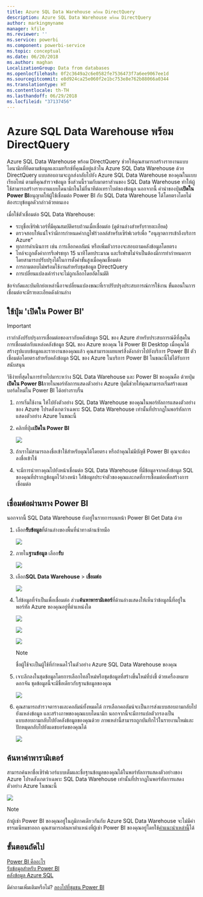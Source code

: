 ```yaml
---
title: Azure SQL Data Warehouse พร้อม DirectQuery
description: Azure SQL Data Warehouse พร้อม DirectQuery
author: markingmyname
manager: kfile
ms.reviewer: ''
ms.service: powerbi
ms.component: powerbi-service
ms.topic: conceptual
ms.date: 06/20/2018
ms.author: maghan
LocalizationGroup: Data from databases
ms.openlocfilehash: 0f2c3649a2c6e0582fe7536473f7a6ee9067ee1d
ms.sourcegitcommit: e8d924ca25e060f2e1bc753e8e762b88066a0344
ms.translationtype: HT
ms.contentlocale: th-TH
ms.lasthandoff: 06/29/2018
ms.locfileid: "37137456"
---
```

# <a name="azure-sql-data-warehouse-with-directquery"></a>Azure SQL Data Warehouse พร้อม DirectQuery
Azure SQL Data Warehouse พร้อม DirectQuery ช่วยให้คุณสามารถสร้างรายงานแบบไดนามิกที่ยึดตามข้อมูลและเมทริกซ์ที่คุณมีอยู่แล้วใน Azure SQL Data Warehouse ด้วย DirectQuery แบบสอบถามจะถูกส่งกลับไปยัง Azure SQL Data Warehouse ของคุณในแบบเรียลไทม์ ตามที่คุณสำรวจข้อมูล ซึ่งส่วนนี้รวมกับมาตราส่วนของ SQL Data Warehouse ทำให้ผู้ใช้สามารถสร้างรายงานแบบไดนามิกในไม่กี่นาทีต่อเทราไบต์ของข้อมูล นอกจากนี้ คำนำของปุ่ม**เปิดใน Power BI**อนุญาตให้ผู้ใช้เชื่อมต่อ Power BI กับ SQL Data Warehouse ได้โดยตรงโดยไม่ต้องระบุข้อมูลดัวกล่าวด้วยตนเอง

เมื่อใช้ตัวเชื่อมต่อ SQL Data Warehouse:

* ระบุชื่อเซิร์ฟเวอร์ที่มีคุณสมบัติครบถ้วนเมื่อเชื่อมต่อ (ดูด้านล่างสำหรับรายละเอียด)
* ตรวจสอบให้แน่ใจว่ามีการกำหนดค่ากฎไฟร์วอลล์สำหรับเซิร์ฟเวอร์เพื่อ "อนุญาตการเข้าถึงบริการ Azure"
* ทุกการดำเนินการ เช่น การเลือกคอลัมน์ หรือเพิ่มตัวกรองจะสอบถามคลังข้อมูลโดยตรง
* ไทล์จะถูกตั้งค่าการรีเฟรชทุก 15 นาทีโดยประมาณ และรีเฟรชไม่จำเป็นต้องมีการทำกำหนดการ  โดยสามารถปรับปรุงได้ในการตั้งค่าขั้นสูงเมื่อคุณเชื่อมต่อ
* การถามตอบไม่พร้อมใช้งานสำหรับชุดข้อมูล DirectQuery
* การเปลี่ยนแปลงเค้าร่างจะไม่ถูกเลือกโดยอัตโนมัติ

ข้อจำกัดและบันทึกย่อเหล่านี้อาจเปลี่ยนแปลงขณะที่เราปรับปรุงประสบการณ์การใช้งาน ขั้นตอนในการเชื่อมต่อจะมีรายละเอียดดังด้านล่าง

## <a name="using-the-open-in-power-bi-button"></a>ใช้ปุ่ม 'เปิดใน Power BI'

> [!Important]
> เรากำลังปรับปรุงการเชื่อมต่อของเรากับคลังข้อมูล SQL ของ Azure  สำหรับประสบการณ์ดีที่สุดในการเชื่อมต่อกับแหล่งคลังข้อมูล SQL ของ Azure ของคุณ ใช้ Power BI Desktop  เมื่อคุณได้สร้างรูปแบบข้อมูลและรายงานของคุณแล้ว คุณสามารถเผยแพร่สิ่งดังกล่าวไปยังบริการ Power BI  ตัวเชื่อมต่อโดยตรงสำหรับคลังข้อมูล SQL ของ Azure ในบริการ Power BI ในขณะนี้ไม่ได้รับการสนับสนุน
>

วิธีง่ายที่สุดในการย้ายไปมาระหว่าง SQL Data Warehouse และ Power BI ของคุณคือ ด้วยปุ่ม**เปิดใน Power BI**ภายในพอร์ทัลการแสดงตัวอย่าง Azure ปุ่มนี้ช่วยให้คุณสามารถเริ่มสร้างแดชบอร์ดใหม่ใน Power BI ได้อย่างราบรื่น

1. การเริ่มใช้งาน ให้ไปยังตัวอย่าง SQL Data Warehouse ของคุณในพอร์ทัลการแสดงตัวอย่างของ Azure โปรดสังเกตว่าเฉพาะ SQL Data Warehouse เท่านั้นที่ปรากฏในพอร์ทัลการแสดงตัวอย่าง Azure ในขณะนี้
2. คลิกที่ปุ่ม**เปิดใน Power BI**
   
    ![](media/service-azure-sql-data-warehouse-with-direct-connect/openinpowerbi.png)
3. ถ้าเราไม่สามารถลงชื่อเข้าใช้สำหรับคุณได้โดยตรง หรือถ้าคุณไม่มีบัญชี Power BI คุณจะต้องลงชื่อเข้าใช้
4. จะมีการนำทางคุณไปยังหน้าเชื่อมต่อ SQL Data Warehouse ที่มีข้อมูลจากคลังข้อมูล SQL ของคุณที่ปรากฏข้อมูลไว้ล่วงหน้า ใส่ข้อมูลประจำตัวของคุณและกดที่การเชื่อมต่อเพื่อสร้างการเชื่อมต่อ

## <a name="connecting-through-power-bi"></a>เชื่อมต่อผ่านทาง Power BI
นอกจากนี้ SQL Data Warehouse ยังอยู่ในรายการบนหน้า Power BI Get Data ด้วย 

1. เลือก**รับข้อมูล**ที่ด้านล่างของพื้นที่นำทางด้านซ้ายมือ  
   
    ![](media/service-azure-sql-data-warehouse-with-direct-connect/getdatabutton.png)
2. ภายใน**ฐานข้อมูล** เลือก**รับ**
   
    ![](media/service-azure-sql-data-warehouse-with-direct-connect/databases.png)
3. เลือก**SQL Data Warehouse** \> **เชื่อมต่อ**
   
    ![](media/service-azure-sql-data-warehouse-with-direct-connect/azuresqldatawarehouseconnect.png)
4. ใส่ข้อมูลที่จำเป็นเพื่อเชื่อมต่อ ส่วน**ค้นหาพารามิเตอร์**ที่ด้านล่างแสดงให้เห็นว่าข้อมูลนี้ที่อยู่ในพอร์ทัล Azure ของคุณอยู่ที่ตำแหน่งใด
   
    ![](media/service-azure-sql-data-warehouse-with-direct-connect/servername.png)
   
    ![](media/service-azure-sql-data-warehouse-with-direct-connect/servernamewithadvanced.png)
   
    ![](media/service-azure-sql-data-warehouse-with-direct-connect/username.png)
   
   > [!NOTE]
   > ชื่อผู้ใช้จะเป็นผู้ใช้ที่กำหนดไว้ในตัวอย่าง Azure SQL Data Warehouse ของคุณ
   > 
   > 
5. เจาะลึกลงในชุดข้อมูลโดยการเลือกไทล์ใหม่หรือชุดข้อมูลที่สร้างขึ้นใหม่ที่บ่งชี้ ด้วยเครื่องหมายดอกจัน ชุดข้อมูลนี้จะมีชื่อเดียวกับฐานข้อมูลของคุณ
   
    ![](media/service-azure-sql-data-warehouse-with-direct-connect/dataset2.png)
6. คุณสามารถสำรวจตารางและคอลัมน์ทั้งหมดได้ การเลือกคอลัมน์จะเป็นการส่งแบบสอบถามกลับไปยังแหล่งข้อมูล และสร้างภาพของคุณแบบไดนามิก นอกจากนี้จะมีการแปลตัวกรองเป็นแบบสอบถามกลับไปยังคลังข้อมูลของคุณด้วย ภาพเหล่านี้สามารถถูกบันทึกไว้ในรายงานใหม่และปักหมุดกลับไปยังแดชบอร์ดของคุณได้
   
    ![](media/service-azure-sql-data-warehouse-with-direct-connect/explore3.png)

## <a name="finding-parameter-values"></a>ค้นหาค่าพารามิเตอร์
สามารถค้นหาชื่อเซิร์ฟเวอร์แบบเต็มและชื่อฐานข้อมูลของคุณได้ในพอร์ทัลการแสดงตัวอย่างของ Azure โปรดสังเกตว่าเฉพาะ SQL Data Warehouse เท่านั้นที่ปรากฏในพอร์ทัลการแสดงตัวอย่าง Azure ในขณะนี้

![](media/service-azure-sql-data-warehouse-with-direct-connect/azureportal.png)

> [!NOTE]
> ถ้าผู้เช่า Power BI ของคุณอยู่ในภูมิภาคเดียวกันกับ Azure SQL Data Warehouse จะไม่มีค่าธรรมเนียมขาออก คุณสามารถค้นหาตำแหน่งที่ผู้เช่า Power BI ของคุณอยู่โดยใช้[คำแนะนำเหล่านี้](https://docs.microsoft.com/power-bi/service-admin-where-is-my-tenant-located)ได้
>

## <a name="next-steps"></a>ขั้นตอนถัดไป
[Power BI คืออะไร](power-bi-overview.md)  
[รับข้อมูลสำหรับ Power BI](service-get-data.md)  
[คลังข้อมูล Azure SQL](https://azure.microsoft.com/documentation/services/sql-data-warehouse/)  

มีคำถามเพิ่มเติมหรือไม่? [ลองไปที่ชุมชน Power BI](http://community.powerbi.com/)